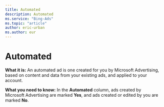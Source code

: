 ```yaml
---
title: Automated
description: Automated
ms.service: "Bing-Ads"
ms.topic: "article"
author: eric-urban
ms.author: eur
---
```


# Automated

**What it is:** An automated ad is one created for you by Microsoft Advertising, based on content and data from your existing ads, and applied to your account.

**What you need to know:**  In the **Automated** column, ads created by Microsoft Advertising are marked **Yes**, and ads created or edited by you are marked **No**.


